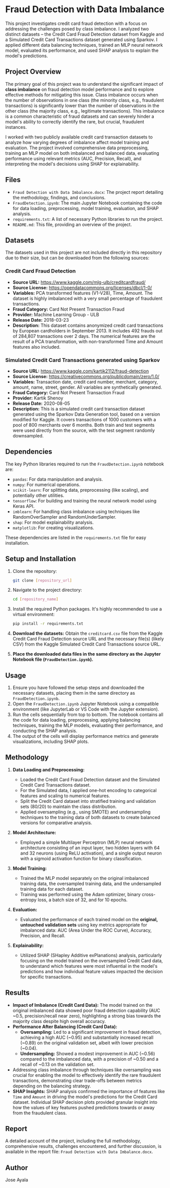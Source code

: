 # Fraud Detection with Data Imbalance

This project investigates credit card fraud detection with a focus on addressing the challenges posed by class imbalance. I analyzed two distinct datasets – the Credit Card Fraud Detection dataset from Kaggle and a Simulated Credit Card Transactions dataset generated using Sparkov. I applied different data balancing techniques, trained an MLP neural network model, evaluated its performance, and used SHAP analysis to explain the model's predictions.

## Project Overview

The primary goal of this project was to understand the significant impact of **class imbalance** on fraud detection model performance and to explore effective methods for mitigating this issue. Class imbalance occurs when the number of observations in one class (the minority class, e.g., fraudulent transactions) is significantly lower than the number of observations in the other class (the majority class, e.g., legitimate transactions). This imbalance is a common characteristic of fraud datasets and can severely hinder a model's ability to correctly identify the rare, but crucial, fraudulent instances.

I worked with two publicly available credit card transaction datasets to analyze how varying degrees of imbalance affect model training and evaluation. The project involved comprehensive data preprocessing, training an MLP model on both imbalanced and balanced data, evaluating performance using relevant metrics (AUC, Precision, Recall), and interpreting the model's decisions using SHAP for explainability.

## Files

* `Fraud Detection with Data Imbalance.docx`: The project report detailing the methodology, findings, and conclusions.
* `FraudDetection.ipynb`: The main Jupyter Notebook containing the code for data loading, preprocessing, model training, evaluation, and SHAP analysis.
* `requirements.txt`: A list of necessary Python libraries to run the project.
* `README.md`: This file, providing an overview of the project.

## Datasets

The datasets used in this project are not included directly in this repository due to their size, but can be downloaded from the following sources:

### Credit Card Fraud Detection

* **Source URL:** https://www.kaggle.com/mlg-ulb/creditcardfraud/
* **Source License:** https://opendatacommons.org/licenses/dbcl/1-0/
* **Variables:** PCA transformed features (V1-V28), Time, Amount. The dataset is highly imbalanced with a very small percentage of fraudulent transactions.
* **Fraud Category:** Card Not Present Transaction Fraud
* **Provider:** Machine Learning Group - ULB
* **Release Date:** 2018-03-23
* **Description:** This dataset contains anonymized credit card transactions by European cardholders in September 2013. It includes 492 frauds out of 284,807 transactions over 2 days. The numerical features are the result of a PCA transformation, with non-transformed Time and Amount features also included.

### Simulated Credit Card Transactions generated using Sparkov

* **Source URL:** https://www.kaggle.com/kartik2112/fraud-detection
* **Source License:** https://creativecommons.org/publicdomain/zero/1.0/
* **Variables:** Transaction date, credit card number, merchant, category, amount, name, street, gender. All variables are synthetically generated.
* **Fraud Category:** Card Not Present Transaction Fraud
* **Provider:** Kartik Shenoy
* **Release Date:** 2020-08-05
* **Description:** This is a simulated credit card transaction dataset generated using the Sparkov Data Generation tool, based on a version modified for Kaggle. It covers transactions of 1000 customers with a pool of 800 merchants over 6 months. Both train and test segments were used directly from the source, with the test segment randomly downsampled.

## Dependencies

The key Python libraries required to run the `FraudDetection.ipynb` notebook are:

* `pandas`: For data manipulation and analysis.
* `numpy`: For numerical operations.
* `scikit-learn`: For splitting data, preprocessing (like scaling), and potentially other utilities.
* `tensorflow`: For building and training the neural network model using Keras API.
* `imblearn`: For handling class imbalance using techniques like RandomOverSampler and RandomUnderSampler.
* `shap`: For model explainability analysis.
* `matplotlib`: For creating visualizations.

These dependencies are listed in the `requirements.txt` file for easy installation.

## Setup and Installation

1.  Clone the repository:

    ```bash
    git clone [repository_url]
    ```

2.  Navigate to the project directory:

    ```bash
    cd [repository_name]
    ```

3.  Install the required Python packages. It's highly recommended to use a virtual environment:

    ```bash
    pip install -r requirements.txt
    ```

4.  **Download the datasets:** Obtain the `creditcard.csv` file from the Kaggle Credit Card Fraud Detection source URL and the necessary file(s) (likely CSV) from the Kaggle Simulated Credit Card Transactions source URL.
5.  **Place the downloaded data files in the same directory as the Jupyter Notebook file (`FraudDetection.ipynb`).**

## Usage

1.  Ensure you have followed the setup steps and downloaded the necessary datasets, placing them in the same directory as `FraudDetection.ipynb`.
2.  Open the `FraudDetection.ipynb` Jupyter Notebook using a compatible environment (like JupyterLab or VS Code with the Jupyter extension).
3.  Run the cells sequentially from top to bottom. The notebook contains all the code for data loading, preprocessing, applying balancing techniques, training the MLP models, evaluating their performance, and conducting the SHAP analysis.
4.  The output of the cells will display performance metrics and generate visualizations, including SHAP plots.

## Methodology

1.  **Data Loading and Preprocessing:**
    * Loaded the Credit Card Fraud Detection dataset and the Simulated Credit Card Transactions dataset.
    * For the Simulated data, I applied one-hot encoding to categorical features and scaling to numerical features.
    * Split the Credit Card dataset into stratified training and validation sets (80/20) to maintain the class distribution.
    * Applied oversampling (e.g., using SMOTE) and undersampling techniques to the training data of both datasets to create balanced versions for comparative analysis.

2.  **Model Architecture:**
    * Employed a simple Multilayer Perceptron (MLP) neural network architecture consisting of an input layer, two hidden layers with 64 and 32 neurons (using ReLU activation), and a single output neuron with a sigmoid activation function for binary classification.

3.  **Model Training:**
    * Trained the MLP model separately on the original imbalanced training data, the oversampled training data, and the undersampled training data for each dataset.
    * Training was performed using the Adam optimizer, binary cross-entropy loss, a batch size of 32, and for 10 epochs.

4.  **Evaluation:**
    * Evaluated the performance of each trained model on the **original, untouched validation sets** using key metrics appropriate for imbalanced data: AUC (Area Under the ROC Curve), Accuracy, Precision, and Recall.

5.  **Explainability:**
    * Utilized SHAP (SHapley Additive exPlanations) analysis, particularly focusing on the model trained on the oversampled Credit Card data, to understand which features were most influential in the model's predictions and how individual feature values impacted the decision for specific transactions.

## Results

* **Impact of Imbalance (Credit Card Data):** The model trained on the original imbalanced data showed poor fraud detection capability (AUC ~0.5, precision/recall near zero), highlighting a strong bias towards the majority class despite high overall accuracy.
* **Performance After Balancing (Credit Card Data):**
    * **Oversampling:** Led to a significant improvement in fraud detection, achieving a high AUC (~0.95) and substantially increased recall (~0.89) on the original validation set, albeit with lower precision (~0.04).
    * **Undersampling:** Showed a modest improvement in AUC (~0.56) compared to the imbalanced data, with a precision of ~0.50 and a recall of ~0.13 on the validation set.
* Addressing class imbalance through techniques like oversampling was crucial for enabling the model to effectively identify the rare fraudulent transactions, demonstrating clear trade-offs between metrics depending on the balancing strategy.
* **SHAP Insights:** SHAP analysis confirmed the importance of features like `Time` and `Amount` in driving the model's predictions for the Credit Card dataset. Individual SHAP decision plots provided granular insight into how the values of key features pushed predictions towards or away from the fraudulent class.

## Report

A detailed account of the project, including the full methodology, comprehensive results, challenges encountered, and further discussion, is available in the report file: `Fraud Detection with Data Imbalance.docx`.

## Author

Jose Ayala
